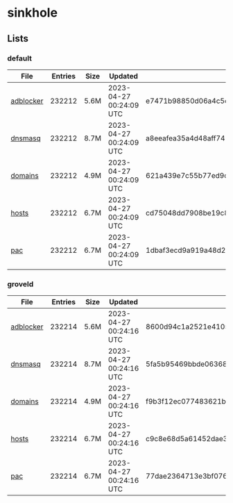 # sinkhole

## Lists

### default

|File|Entries|Size|Updated|Hash|
|-|-|-|-|-|
|[adblocker](https://raw.githubusercontent.com/groveld/sinkhole/lists/default/adblocker.txt)|232212|5.6M|2023-04-27 00:24:09 UTC|e7471b98850d06a4c5c809530a72f10c7231c1a0c4abacb9515fcbe60957a8a4|
|[dnsmasq](https://raw.githubusercontent.com/groveld/sinkhole/lists/default/dnsmasq.txt)|232212|8.7M|2023-04-27 00:24:09 UTC|a8eeafea35a4d48aff741b6c82639d285ace14c0f24cacf631b26c00e07ff010|
|[domains](https://raw.githubusercontent.com/groveld/sinkhole/lists/default/domains.txt)|232212|4.9M|2023-04-27 00:24:09 UTC|621a439e7c55b77ed9c95fc28319ee30abd0eb6c265590ea5e2a9539dc182f36|
|[hosts](https://raw.githubusercontent.com/groveld/sinkhole/lists/default/hosts.txt)|232212|6.7M|2023-04-27 00:24:09 UTC|cd75048dd7908be19c8b412989a64c968cfa8bcf2091b9ef36b9cb473286e636|
|[pac](https://raw.githubusercontent.com/groveld/sinkhole/lists/default/pac.txt)|232212|6.7M|2023-04-27 00:24:09 UTC|1dbaf3ecd9a919a48d212d53da6e98afbeaed8ecf4855e7af5973c7de2b2d48b|

### groveld

|File|Entries|Size|Updated|Hash|
|-|-|-|-|-|
|[adblocker](https://raw.githubusercontent.com/groveld/sinkhole/lists/groveld/adblocker.txt)|232214|5.6M|2023-04-27 00:24:16 UTC|8600d94c1a2521e4105b3e961afe09604175474e14bd3cf57b221f60573b7aaf|
|[dnsmasq](https://raw.githubusercontent.com/groveld/sinkhole/lists/groveld/dnsmasq.txt)|232214|8.7M|2023-04-27 00:24:16 UTC|5fa5b95469bbde06368fe3d9c2db21c98c5178a75dbfe0b9d89a68d92c994e9f|
|[domains](https://raw.githubusercontent.com/groveld/sinkhole/lists/groveld/domains.txt)|232214|4.9M|2023-04-27 00:24:16 UTC|f9b3f12ec077483621bace8e9ff4052ea22dfff1f228b3399031819c12ea98ac|
|[hosts](https://raw.githubusercontent.com/groveld/sinkhole/lists/groveld/hosts.txt)|232214|6.7M|2023-04-27 00:24:16 UTC|c9c8e68d5a61452dae3e7b5dfc9f53fed3456279c2ef917cf6d9826399f1addf|
|[pac](https://raw.githubusercontent.com/groveld/sinkhole/lists/groveld/pac.txt)|232214|6.7M|2023-04-27 00:24:16 UTC|77dae2364713e3bf076843ec3c593ef08cca2a61ae12daad31e496cf0e1d01fa|
